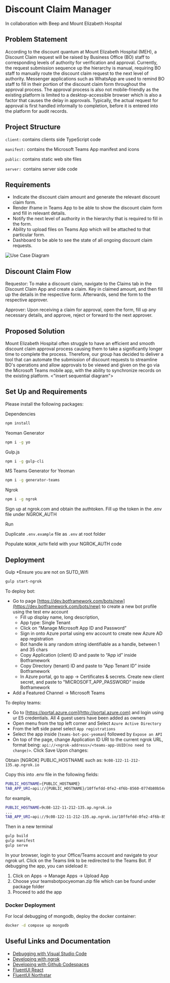 # Discount Claim Manager
In collaboration with Beep and Mount Elizabeth Hospital

## Problem Statement
According to the discount quantum at Mount Elizabeth Hospital (MEH), a Discount Claim request will be raised by Business Office (BO) staff to corresponding levels of authority for verification and approval. Currently, the request submission sequence up the hierarchy is manual, requiring BO staff to manually route the discount claim request to the next level of authority. Messenger applications such as WhatsApp are used to remind BO staff to fill in their portion of the discount claim form throughout the approval process. The approval process is also not mobile-friendly as the existing platform is limited to a desktop-accessible browser which is also a factor that causes the delay in approvals. Typically, the actual request for approval is first handled informally to completion, before it is entered into the platform for audit records.


## Project Structure
```client:``` contains clients side TypeScript code

```manifest:``` contains the Microsoft Teams App manifest and icons

```public:``` contains static web site files

```server: ```contains server side code

## 

## Requirements
- Indicate the discount claim amount and generate the relevant discount claim form.
- Render iframe in Teams App to be able to show the discount claim form and fill in relevant details.
- Notify the next level of authority in the hierarchy that is required to fill in the form.
- Ability to upload files on Teams App which will be attached to that particular form.
- Dashboard to be able to see the state of all ongoing discount claim requests.

![Use Case Diagram](https://github.com/Senrli/DCA-app/blob/main/img/Teams%20Bot%20Use%20Case%20Diagram%20.svg)

## Discount Claim Flow
Requestor:
To make a discount claim, navigate to the Claims tab in the Discount Claim App and create a claim. Key in claimed amount, and then fill up the details in the respective form. Afterwards, send the form to the respective approver.

Approver:
Upon receiving a claim for approval, open the form, fill up any necessary details, and approve, reject or forward to the next approver.

## Proposed Solution
Mount Elizabeth Hospital often struggle to have an efficient and smooth discount claim approval process causing them to take a significantly longer time to complete the process. Therefore, our group has decided to deliver a tool that can automate the submission of discount requests to streamline BO's operations and allow approvals to be viewed and given on the go via the Microsoft Teams mobile app, with the ability to synchronize records on the existing platform.
<"insert sequential diagram">

## Set Up and Requirements
Please install the following packages:

Dependencies
``` bash
npm install
```

Yeoman Generator 
``` bash
npm i -g yo
```

Gulp.js 
``` bash
npm i -g gulp-cli
```

MS Teams Generator for Yeoman 
``` bash
npm i -g generator-teams
```

Ngrok
``` bash
npm i -g ngrok
```
Sign up at ngrok.com and obtain the authtoken. Fill up the token in the .env file under NGROK_AUTH

Run 

Duplicate <code>.env.example</code> file as <code>.env</code> at root folder

Populate <code>NGROK_AUTH</code> field with your NGROK_AUTH code

## Deployment
Gulp
*Ensure you are not on SUTD_Wifi
``` bash
gulp start-ngrok
```

To deploy bot:
- Go to page [https://dev.botframework.com/bots/new](https://dev.botframework.com/bots/new) to create a new bot profile using the test env account
    - Fill up display name, long description,
    - App type: Single Tenant
    - Click on “Manage Microsoft App ID and Password”
    - Sign in onto Azure portal using env account to create new Azure AD app registration
    - Bot handle is any random string identifiable as a handle, between 1 and 35 chars
    - Copy Application (client) ID and paste to “App id” inside Botframework
    - Copy Directory (tenant) ID and paste to “App Tenant ID” inside Botframework
    - In Azure portal, go to app -> Certificates & secrets. Create new client secret, and paste to "MICROSOFT_APP_PASSWORD" inside Botframework
- Add a Featured Channel → Microsoft Teams



To deploy teams:
- Go to [https://portal.azure.com](http://portal.azure.com) and login using ur E5 credentials. All 4 guest users have been added as owners
- Open menu from the top left corner and Select `Azure Active Directory`
- From the left side panel select `App registrations`
- Select the app inside (`teams-bot-poc-yeoman`) followed by `Expose an API`
- On top of the page, change Application ID URI to the current ngrok URL, format being: `api://<ngrok-address>/<teams-app-UUID(no need to change)>`. Click Save Upon changes:


Obtain [NGROK] PUBLIC_HOSTNAME such as: <code>9c08-122-11-212-135.ap.ngrok.io</code>

Copy this into .env file in the following fields:
``` bash
PUBLIC_HOSTNAME={PUBLIC_HOSTNAME}
TAB_APP_URI=api://{PUBLIC_HOSTNAME}/10ffefdd-0fe2-4f6b-8560-0774b80b54d2
```

for example,
``` bash
PUBLIC_HOSTNAME=9c08-122-11-212-135.ap.ngrok.io
...
TAB_APP_URI=api://9c08-122-11-212-135.ap.ngrok.io/10ffefdd-0fe2-4f6b-8560-0774b80b54d2
```


Then in a new terminal
``` bash
gulp build
gulp manifest
gulp serve
```

In your browser, login to your Office/Teams account and navigate to your ngrok url. Click on the Teams link to be redirected to the Teams Bot. If debugging the app, you can sideload it:
1) Click on Apps -> Manage Apps -> Upload App
2) Choose your teamsbotpocyeoman.zip file which can be found under package folder
3) Proceed to add the app

### Docker Deployment
For local debugging of mongodb, deploy the docker container:
``` bash
docker -d compose up mongodb
```

## Useful Links and Documentation
* [Debugging with Visual Studio Code](https://github.com/pnp/generator-teams/blob/master/docs/docs/user-guide/vscode.md)
* [Developing with ngrok](https://github.com/pnp/generator-teams/blob/master/docs/docs/concepts/ngrok.md)
* [Developing with Github Codespaces](https://github.com/pnp/generator-teams/blob/master/docs/docs/user-guide/codespaces.md)
* [FluentUI React](https://developer.microsoft.com/en-us/fluentui#/controls/web)
* [FluentUI Northstar](https://fluentsite.z22.web.core.windows.net/)


